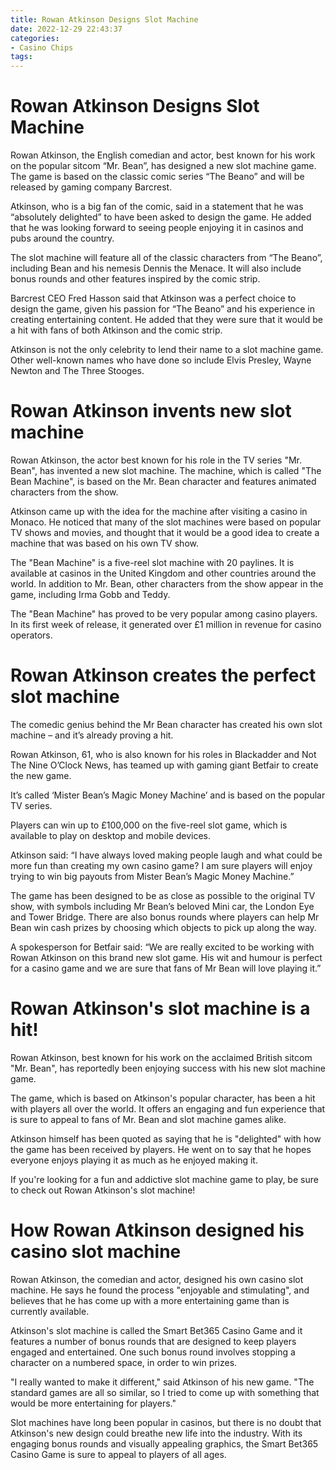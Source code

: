 ```yaml
---
title: Rowan Atkinson Designs Slot Machine
date: 2022-12-29 22:43:37
categories:
- Casino Chips
tags:
---
```



#  Rowan Atkinson Designs Slot Machine

Rowan Atkinson, the English comedian and actor, best known for his work on the popular sitcom “Mr. Bean”, has designed a new slot machine game. The game is based on the classic comic series “The Beano” and will be released by gaming company Barcrest.

Atkinson, who is a big fan of the comic, said in a statement that he was “absolutely delighted” to have been asked to design the game. He added that he was looking forward to seeing people enjoying it in casinos and pubs around the country.

The slot machine will feature all of the classic characters from “The Beano”, including Bean and his nemesis Dennis the Menace. It will also include bonus rounds and other features inspired by the comic strip.

Barcrest CEO Fred Hasson said that Atkinson was a perfect choice to design the game, given his passion for “The Beano” and his experience in creating entertaining content. He added that they were sure that it would be a hit with fans of both Atkinson and the comic strip.

Atkinson is not the only celebrity to lend their name to a slot machine game. Other well-known names who have done so include Elvis Presley, Wayne Newton and The Three Stooges.

#  Rowan Atkinson invents new slot machine

Rowan Atkinson, the actor best known for his role in the TV series "Mr. Bean", has invented a new slot machine. The machine, which is called "The Bean Machine", is based on the Mr. Bean character and features animated characters from the show.

Atkinson came up with the idea for the machine after visiting a casino in Monaco. He noticed that many of the slot machines were based on popular TV shows and movies, and thought that it would be a good idea to create a machine that was based on his own TV show.

The "Bean Machine" is a five-reel slot machine with 20 paylines. It is available at casinos in the United Kingdom and other countries around the world. In addition to Mr. Bean, other characters from the show appear in the game, including Irma Gobb and Teddy.

The "Bean Machine" has proved to be very popular among casino players. In its first week of release, it generated over £1 million in revenue for casino operators.

#  Rowan Atkinson creates the perfect slot machine

The comedic genius behind the Mr Bean character has created his own slot machine – and it’s already proving a hit.

Rowan Atkinson, 61, who is also known for his roles in Blackadder and Not The Nine O’Clock News, has teamed up with gaming giant Betfair to create the new game.

It’s called ‘Mister Bean’s Magic Money Machine’ and is based on the popular TV series.

Players can win up to £100,000 on the five-reel slot game, which is available to play on desktop and mobile devices.

Atkinson said: “I have always loved making people laugh and what could be more fun than creating my own casino game? I am sure players will enjoy trying to win big payouts from Mister Bean’s Magic Money Machine.”

The game has been designed to be as close as possible to the original TV show, with symbols including Mr Bean’s beloved Mini car, the London Eye and Tower Bridge. There are also bonus rounds where players can help Mr Bean win cash prizes by choosing which objects to pick up along the way.

A spokesperson for Betfair said: “We are really excited to be working with Rowan Atkinson on this brand new slot game. His wit and humour is perfect for a casino game and we are sure that fans of Mr Bean will love playing it.”

#  Rowan Atkinson's slot machine is a hit!

 Rowan Atkinson, best known for his work on the acclaimed British sitcom "Mr. Bean", has reportedly been enjoying success with his new slot machine game.

The game, which is based on Atkinson's popular character, has been a hit with players all over the world. It offers an engaging and fun experience that is sure to appeal to fans of Mr. Bean and slot machine games alike.

Atkinson himself has been quoted as saying that he is "delighted" with how the game has been received by players. He went on to say that he hopes everyone enjoys playing it as much as he enjoyed making it.

If you're looking for a fun and addictive slot machine game to play, be sure to check out Rowan Atkinson's slot machine!

#  How Rowan Atkinson designed his casino slot machine

Rowan Atkinson, the comedian and actor, designed his own casino slot machine. He says he found the process "enjoyable and stimulating", and believes that he has come up with a more entertaining game than is currently available.

Atkinson's slot machine is called the Smart Bet365 Casino Game and it features a number of bonus rounds that are designed to keep players engaged and entertained. One such bonus round involves stopping a character on a numbered space, in order to win prizes.

"I really wanted to make it different," said Atkinson of his new game. "The standard games are all so similar, so I tried to come up with something that would be more entertaining for players."

Slot machines have long been popular in casinos, but there is no doubt that Atkinson's new design could breathe new life into the industry. With its engaging bonus rounds and visually appealing graphics, the Smart Bet365 Casino Game is sure to appeal to players of all ages.